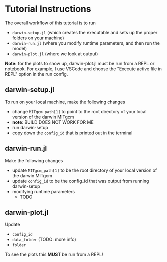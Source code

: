# Tutorial Instructions

The overall workflow of this tutorial is to run
- `darwin-setup.jl` (which creates the executable and sets up the proper folders on your machine)
- `darwin-run.jl` (where you modify runtime parameters, and then run the model)
- `darwin-plot.jl` (where we look at output)

**Note:** for the plots to show up, darwin-plot.jl must be run from a REPL or notebook. For example, I use VSCode and choose the "Execute active file in REPL" option in the run config. 

## darwin-setup.jl


To run on your local machine, make the following changes
- change `MITgcm_path[1]` to point to the root directory of your local version of the darwin MITgcm
- **note**: BUILD DOES NOT WORK FOR ME
- run darwin-setup
- copy down the `config_id` that is printed out in the terminal 

## darwin-run.jl

Make the following changes
- update `MITgcm_path[1]` to be the root directory of your local version of the darwin MITgcm
- update `config_id` to be the config_id that was output from running darwin-setup
- modifying runtime parameters
    - TODO

## darwin-plot.jl

Update 
- `config_id`
- `data_folder` (TODO: more info)
- `folder`

To see the plots this **MUST** be run from a REPL! 
